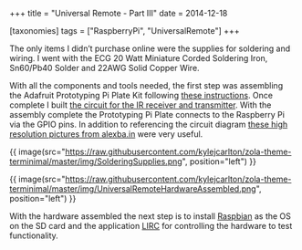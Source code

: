 +++
title = "Universal Remote - Part III"
date = 2014-12-18

[taxonomies]
tags = ["RaspberryPi", "UniversalRemote"]
+++

The only items I didn’t purchase online were the supplies for soldering and wiring. I went with the ECG 20 Watt Miniature Corded Soldering Iron, Sn60/Pb40 Solder and 22AWG Solid Copper Wire.

With all the components and tools needed, the first step was assembling the Adafruit Prototyping Pi Plate Kit following [these instructions](https://learn.adafruit.com/adafruit-prototyping-pi-plate/solder-it). Once complete I built [the circuit for the IR receiver and transmitter](https://upverter.com/design/alexbain/f24516375cfae8b9/open-source-universal-remote/#/). With the assembly complete the Prototyping Pi Plate connects to the Raspberry Pi via the GPIO pins. In addition to referencing the circuit diagram [these high resolution pictures from alexba.in](http://alexba.in/blog/2013/06/08/open-source-universal-remote-parts-and-pictures/) were very useful. 

<!-- more -->

{{ image(src="https://raw.githubusercontent.com/kylejcarlton/zola-theme-terminimal/master/img/SolderingSupplies.png", position="left") }}

{{ image(src="https://raw.githubusercontent.com/kylejcarlton/zola-theme-terminimal/master/img/UniversalRemoteHardwareAssembled.png", position="left") }}

With the hardware assembled the next step is to install [Raspbian](https://www.raspberrypi.com/software/) as the OS on the SD card and the application [LIRC](http://www.lirc.org/) for controlling the hardware to test functionality.